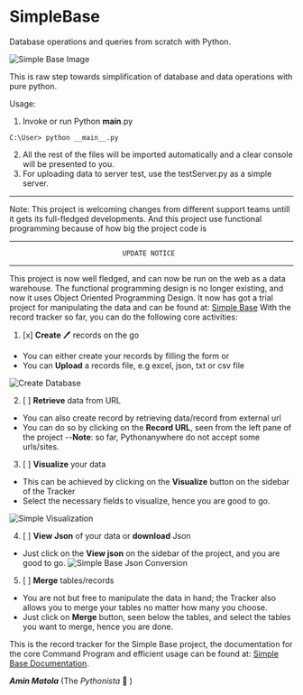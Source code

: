 # SimpleBase
Database operations and queries from scratch with Python.

![Simple Base Image](http://learners.pythonanywhere.com/static/images/sBase.PNG)

This is raw step towards simplification of database and data operations with pure python.

Usage:

1. Invoke or run Python __main__.py
```shell
C:\User> python __main__.py
```
2. All the rest of the files will be imported automatically and a clear console will be presented to you.
3. For uploading data to server test, use the testServer.py as a simple server.

--------------------------------------------------------------------------------
Note: This project is welcoming changes from different support teams untill it gets its full-fledged developments.
And this project use functional programming because of how big the project code is

-----------------------------------------------------------------------------------
                                UPDATE NOTICE                                      
-----------------------------------------------------------------------------------
This project is now well fledged, and can now be run on the web as a data warehouse.
The functional programming design is no longer existing, and now it uses Object Oriented Programming Design.
It now has got a trial project for manipulating the data and can be found at:
[Simple Base](http://learners.pythonanywhere.com/simplebase)
With the record tracker so far, you can do the following core activities:

1. [x] **Create** :pen: records on the go
- You can either create your records by filling the form or
- You can **Upload** a records file, e.g excel, json, txt or csv file

![Create Database](http://amix.pythonanywhere.com/static/projects/create.PNG)

2. [ ] **Retrieve** data from URL
- You can also create record by retrieving data/record from external url
- You can do so by clicking on the **Record URL**, seen from the left pane of the project
--**Note**: so far, Pythonanywhere do not accept some urls/sites.

3. [ ] **Visualize** your data
- This can be achieved by clicking on the **Visualize** button on the sidebar of the Tracker
- Select the necessary fields to visualize, hence you are good to go.

![Simple Visualization](http://amix.pythonanywhere.com/static/projects/visualize.PNG)

4. [ ] **View Json** of your data or **download** Json
- Just click on the **View json** on the sidebar of the project, and you are good to go.
![Simple Base Json Conversion](http://amix.pythonanywhere.com/static/projects/bs2.PNG)

5. [ ] **Merge** tables/records
- You are not but free to manipulate the data in hand; the Tracker also allows you to merge your tables no matter how many you choose.
- Just click on **Merge** button, seen below the tables, and select the tables you want to merge, hence you are done.

This is the record tracker for the Simple Base project, the documentation for the core Command Program  and efficient usage can be found at:
[Simple Base Documentation](http://learners.pythonanywhere.com/simplebase?doc=true).

**_Amin Matola_** (The _Pythonista_ :snake: )
